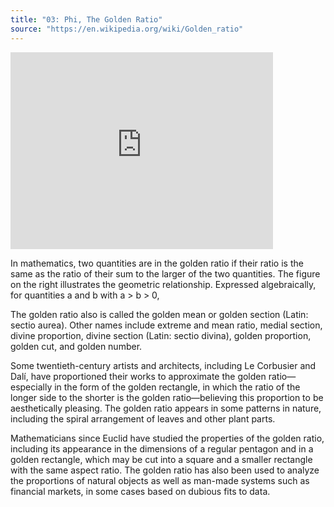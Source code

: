```yaml
---
title: "03: Phi, The Golden Ratio"
source: "https://en.wikipedia.org/wiki/Golden_ratio"
---
```


<iframe width="420" height="315" src="https://www.youtube.com/embed/dVTdRft-CGM" frameborder="0" allowfullscreen></iframe>

In mathematics, two quantities are in the golden ratio if their ratio is the same as the ratio of their sum to the larger of the two quantities. The figure on the right illustrates the geometric relationship. Expressed algebraically, for quantities a and b with a > b > 0,


The golden ratio also is called the golden mean or golden section (Latin: sectio aurea). Other names include extreme and mean ratio, medial section, divine proportion, divine section (Latin: sectio divina), golden proportion, golden cut, and golden number.

Some twentieth-century artists and architects, including Le Corbusier and Dalí, have proportioned their works to approximate the golden ratio—especially in the form of the golden rectangle, in which the ratio of the longer side to the shorter is the golden ratio—believing this proportion to be aesthetically pleasing. The golden ratio appears in some patterns in nature, including the spiral arrangement of leaves and other plant parts.

Mathematicians since Euclid have studied the properties of the golden ratio, including its appearance in the dimensions of a regular pentagon and in a golden rectangle, which may be cut into a square and a smaller rectangle with the same aspect ratio. The golden ratio has also been used to analyze the proportions of natural objects as well as man-made systems such as financial markets, in some cases based on dubious fits to data.
